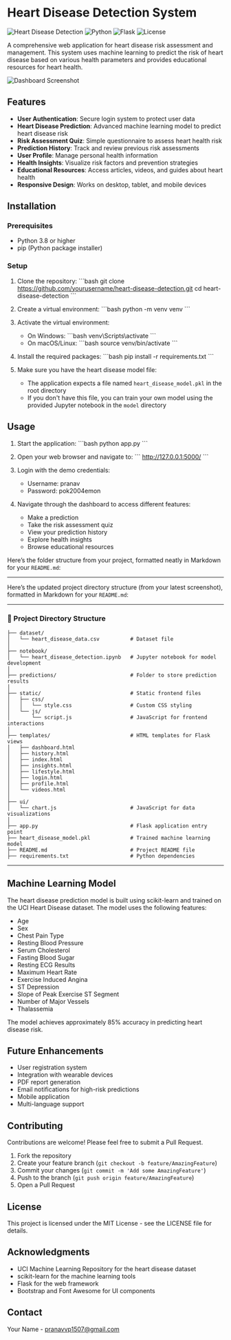 # Heart Disease Detection System

![Heart Disease Detection](https://img.shields.io/badge/Health-Heart%20Disease%20Detection-red)
![Python](https://img.shields.io/badge/Python-3.8%2B-blue)
![Flask](https://img.shields.io/badge/Flask-2.3.3-lightgrey)
![License](https://img.shields.io/badge/License-MIT-green)

A comprehensive web application for heart disease risk assessment and management. This system uses machine learning to predict the risk of heart disease based on various health parameters and provides educational resources for heart health.

![Dashboard Screenshot](https://via.placeholder.com/800x400?text=Heart+Disease+Detection+Dashboard)

## Features

- **User Authentication**: Secure login system to protect user data
- **Heart Disease Prediction**: Advanced machine learning model to predict heart disease risk
- **Risk Assessment Quiz**: Simple questionnaire to assess heart health risk
- **Prediction History**: Track and review previous risk assessments
- **User Profile**: Manage personal health information
- **Health Insights**: Visualize risk factors and prevention strategies
- **Educational Resources**: Access articles, videos, and guides about heart health
- **Responsive Design**: Works on desktop, tablet, and mobile devices

## Installation

### Prerequisites
- Python 3.8 or higher
- pip (Python package installer)

### Setup

1. Clone the repository:
   \`\`\`bash
   git clone https://github.com/yourusername/heart-disease-detection.git
   cd heart-disease-detection
   \`\`\`

2. Create a virtual environment:
   \`\`\`bash
   python -m venv venv
   \`\`\`

3. Activate the virtual environment:
   - On Windows:
     \`\`\`bash
     venv\Scripts\activate
     \`\`\`
   - On macOS/Linux:
     \`\`\`bash
     source venv/bin/activate
     \`\`\`

4. Install the required packages:
   \`\`\`bash
   pip install -r requirements.txt
   \`\`\`

5. Make sure you have the heart disease model file:
   - The application expects a file named `heart_disease_model.pkl` in the root directory
   - If you don't have this file, you can train your own model using the provided Jupyter notebook in the `model` directory

## Usage

1. Start the application:
   \`\`\`bash
   python app.py
   \`\`\`

2. Open your web browser and navigate to:
   \`\`\`
   http://127.0.0.1:5000/
   \`\`\`

3. Login with the demo credentials:
   - Username: pranav
   - Password: pok2004emon

4. Navigate through the dashboard to access different features:
   - Make a prediction
   - Take the risk assessment quiz
   - View your prediction history
   - Explore health insights
   - Browse educational resources

Here’s the folder structure from your project, formatted neatly in Markdown for your `README.md`:

---

Here’s the updated project directory structure (from your latest screenshot), formatted in Markdown for your `README.md`:

---

### 📁 Project Directory Structure

```plaintext
├── dataset/
│   └── heart_disease_data.csv          # Dataset file
│
├── notebook/
│   └── heart_disease_detection.ipynb   # Jupyter notebook for model development
│
├── predictions/                        # Folder to store prediction results
│
├── static/                             # Static frontend files
│   ├── css/
│   │   └── style.css                   # Custom CSS styling
│   └── js/
│       └── script.js                   # JavaScript for frontend interactions
│
├── templates/                          # HTML templates for Flask views
│   ├── dashboard.html
│   ├── history.html
│   ├── index.html
│   ├── insights.html
│   ├── lifestyle.html
│   ├── login.html
│   ├── profile.html
│   └── videos.html
│
├── ui/
│   └── chart.js                        # JavaScript for data visualizations
│
├── app.py                              # Flask application entry point
├── heart_disease_model.pkl             # Trained machine learning model
├── README.md                           # Project README file
├── requirements.txt                    # Python dependencies
```

---

## Machine Learning Model

The heart disease prediction model is built using scikit-learn and trained on the UCI Heart Disease dataset. The model uses the following features:

- Age
- Sex
- Chest Pain Type
- Resting Blood Pressure
- Serum Cholesterol
- Fasting Blood Sugar
- Resting ECG Results
- Maximum Heart Rate
- Exercise Induced Angina
- ST Depression
- Slope of Peak Exercise ST Segment
- Number of Major Vessels
- Thalassemia

The model achieves approximately 85% accuracy in predicting heart disease risk.

## Future Enhancements

- User registration system
- Integration with wearable devices
- PDF report generation
- Email notifications for high-risk predictions
- Mobile application
- Multi-language support

## Contributing

Contributions are welcome! Please feel free to submit a Pull Request.

1. Fork the repository
2. Create your feature branch (`git checkout -b feature/AmazingFeature`)
3. Commit your changes (`git commit -m 'Add some AmazingFeature'`)
4. Push to the branch (`git push origin feature/AmazingFeature`)
5. Open a Pull Request

## License

This project is licensed under the MIT License - see the LICENSE file for details.

## Acknowledgments

- UCI Machine Learning Repository for the heart disease dataset
- scikit-learn for the machine learning tools
- Flask for the web framework
- Bootstrap and Font Awesome for UI components

## Contact

Your Name - pranavvp1507@gmail.com


